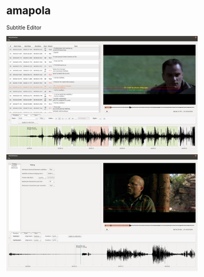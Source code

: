 amapola
=======

Subtitle Editor

![amapola gui](ScreenShots/Amapola_screeshot1.png)
![amapola gui](ScreenShots/Amapola_screenshot2.png)
